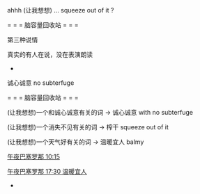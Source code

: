 
ahhh (让我想想) ... squeeze out of it ?

= = = 脑容量回收站 = = =

第三种说情

真实的有人在说，没在表演朗读

-

诚心诚意 no subterfuge

= = = 脑容量回收站 = = =

(让我想想)一个和诚心诚意有关的词 -> 诚心诚意 with no subterfuge

(让我想想)一个消失不见有关的词 -> 榨干 squeeze out of it

(让我想想)一个天气好有关的词 -> 温暖宜人 balmy

[午夜巴塞罗那 10:15](http://www.bilibili.com/video/av2065903/)

[午夜巴塞罗那 17:30 温暖宜人](http://www.bilibili.com/video/av2065903/)

-
